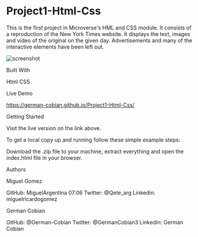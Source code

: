 # Project1-Html-Css


This is the first project in Microverse's HML and CSS module. It consists of a reproduction of the New York Times website. It displays the text, images and video of the original on the given day. Advertisements and many of the interactive elements have been left out.


![screenshot](./screenshot.png)



Built With

Html
CSS



Live Demo

https://german-cobian.github.io/Project1-Html-Css/



Getting Started

Visit the live version on the link above.

To get a local copy up and running follow these simple example steps:

Download the .zip file to your machine, extract everything and open the index.html file in your browser.



Authors

Miguel Gomez

GitHub: MiguelArgentina
07:06
Twitter: @Qete_arg
Linkedin: miguelricardogomez

German Cobian

GitHub: @German-Cobian
Twitter: @GermanCobian3
LinkedIn: German Cobian
